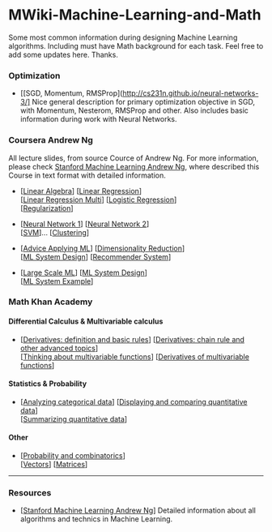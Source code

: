 # MWiki-Machine-Learning-and-Math

Some most common information during designing Machine Learning algorithms. Including must have Math background for each task. Feel free to add some updates here. Thanks. 

### Optimization

* [[SGD, Momentum, RMSProp](http://cs231n.github.io/neural-networks-3/] Nice general description for primary optimization objective in SGD, with Momentum, Nesterom, RMSProp and other. Also includes basic information during work with Neural Networks. 

### Coursera Andrew Ng
All lecture slides, from source Cource of Andrew Ng. For more information, please check [Stanford Machine Learning Andrew Ng](http://www.holehouse.org/mlclass/), where described this Course in text format with detailed information.

* [[Linear Algebra](https://github.com/GensaGames/MWiki-Machine-Learning-and-Math/blob/master/resources/ML-Andrew-Ng/Linear%20Algebra.pdf)]
[[Linear Regression](https://github.com/GensaGames/MWiki-Machine-Learning-and-Math/blob/master/resources/ML-Andrew-Ng/Linear%20Regression.pdf)]</br>
[[Linear Regression Multi](https://github.com/GensaGames/MWiki-Machine-Learning-and-Math/blob/master/resources/ML-Andrew-Ng/Linear%20Regression%20Multi.pdf)]
[[Logistic Regression](https://github.com/GensaGames/MWiki-Machine-Learning-and-Math/blob/master/resources/ML-Andrew-Ng/Logistic%20Regression.pdf)]</br>
[[Regularization](https://github.com/GensaGames/MWiki-Machine-Learning-and-Math/blob/master/resources/ML-Andrew-Ng/Regularization.pdf)]



* [[Neural Network 1](https://github.com/GensaGames/MWiki-Machine-Learning-and-Math/blob/master/resources/ML-Andrew-Ng/Neural-Network.pdf)]
[[Neural Network 2](https://github.com/GensaGames/MWiki-Machine-Learning-and-Math/blob/master/resources/ML-Andrew-Ng/Neural-Network%202.pdf)]</br>
[[SVM](https://github.com/GensaGames/MWiki-Machine-Learning-and-Math/blob/master/resources/ML-Andrew-Ng/SVM.pdf)]...
[[Clustering](https://github.com/GensaGames/MWiki-Machine-Learning-and-Math/blob/master/resources/ML-Andrew-Ng/Clustring.pdf)] 


* [[Advice Applying ML](https://github.com/GensaGames/MWiki-Machine-Learning-and-Math/blob/master/resources/ML-Andrew-Ng/Advice%20for%20Applying%20ML.pdf)]
[[Dimensionality Reduction](https://github.com/GensaGames/MWiki-Machine-Learning-and-Math/blob/master/resources/ML-Andrew-Ng/Dimensionality%20Reduction.pdf)] </br>
[[ML System Design](https://github.com/GensaGames/MWiki-Machine-Learning-and-Math/blob/master/resources/ML-Andrew-Ng/ML%20System%20Design.pdf)]
[[Recommender System](https://github.com/GensaGames/MWiki-Machine-Learning-and-Math/blob/master/resources/ML-Andrew-Ng/Recommender%20System.pdf)] 


* [[Large Scale ML](https://github.com/GensaGames/MWiki-Machine-Learning-and-Math/blob/master/resources/ML-Andrew-Ng/Large%20Scale%20ML.pdf)]
[[ML System Design](https://github.com/GensaGames/MWiki-Machine-Learning-and-Math/blob/master/resources/ML-Andrew-Ng/ML%20System%20Design.pdf)]</br>
[[ML System Example](https://github.com/GensaGames/MWiki-Machine-Learning-and-Math/blob/master/resources/ML-Andrew-Ng/Application%20Example.pdf)] 


### Math Khan Academy

#### Differential Calculus & Multivariable calculus
* [[Derivatives: definition and basic rules](https://www.khanacademy.org/math/differential-calculus/dc-diff-intro)]
[[Derivatives: chain rule and other advanced topics](https://www.khanacademy.org/math/differential-calculus/dc-chain)]</br>
[[Thinking about multivariable functions](https://www.khanacademy.org/math/multivariable-calculus/thinking-about-multivariable-function)]
[[Derivatives of multivariable functions](https://www.khanacademy.org/math/multivariable-calculus/multivariable-derivatives)]

#### Statistics & Probability
* [[Analyzing categorical data](https://www.khanacademy.org/math/statistics-probability/analyzing-categorical-data)]
[[Displaying and comparing quantitative data](https://www.khanacademy.org/math/statistics-probability/displaying-describing-data)]</br>
[[Summarizing quantitative data](https://www.khanacademy.org/math/statistics-probability/summarizing-quantitative-data)]

#### Other
* [[Probability and combinatorics](https://www.khanacademy.org/math/precalculus/prob-comb)]</br>
[[Vectors](https://www.khanacademy.org/math/precalculus/vectors-precalc)]
[[Matrices](https://www.khanacademy.org/math/precalculus/precalc-matrices)]

------------
### Resources
* [[Stanford Machine Learning Andrew Ng](http://www.holehouse.org/mlclass/)] Detailed information about all algorithms and technics in Machine Learning. 

